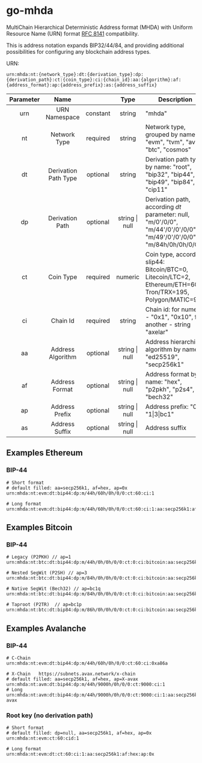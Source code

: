 # go-mhda

MultiChain Hierarchical Deterministic Address format (MHDA) with Uniform Resource Name (URN)
format [RFC 8141](https://datatracker.ietf.org/doc/rfc8141/) compatibility.

This is address notation expands BIP32/44/84, and providing additional possibilities for configuring 
any blockchain address types.

URN:

```
urn:mhda:nt:{network_type}:dt:{derivation_type}:dp:{derivation_path}:ct:{coin_type}:ci:{chain_id}:aa:{algorithm}:af:{address_format}:ap:{address_prefix}:as:{address_suffix}
```

| **Parameter** |       **Name**       |          |    **Type**    | **Description**                                                                                                      |
|:-------------:|:--------------------:|:--------:|:--------------:|----------------------------------------------------------------------------------------------------------------------|
|      urn      |    URN Namespace     | constant |     string     | "mhda"                                                                                                               |
|      nt       |     Network Type     | required |     string     | Network type, grouped by name: "evm", "tvm", "avm", "btc", "cosmos"                                                  |                                                             |
|      dt       | Derivation Path Type | optional |     string     | Derivation path type by name: "root", "bip32", "bip44", "bip49", "bip84", "cip11"                                    |
|      dp       |   Derivation Path    | optional | string \| null | Derivation path, according *dt* parameter: null, "m/0'/0/0", "m/44'/0'/0'/0/0", "m/49'/0'/0'/0/0", "m/84h/0h/0h/0/0" |
|      ct       |      Coin Type       | required |    numeric     | Coin type, according slip44: Bitcoin/BTC=0, Litecoin/LTC=2, Ethereum/ETH=60, Tron/TRX=195, Polygon/MATIC=966         |
|      ci       |       Chain Id       | required |     string     | Chain id: for numeric - "0x1", "0x10", for another - string "axelar"                                                 |
|      aa       |  Address Algorithm   | optional | string \| null | Address hierarchical algorithm by name: "ed25519", "secp256k1"                                                       |
|      af       |    Address Format    | optional | string \| null | Address format by name: "hex", "p2pkh", "p2s4", "bech32"                                                             |
|      ap       |    Address Prefix    | optional | string \| null | Address prefix: "0x", "1\|3\|bc1"                                                                                    |
|      as       |    Address Suffix    | optional | string \| null | Address suffix                                                                                                       |

## Examples Ethereum

### BIP-44

```
# Short format
# default filled: aa=secp256k1, af=hex, ap=0x
urn:mhda:nt:evm:dt:bip44:dp:m/44h/60h/0h/0/0:ct:60:ci:1

# Long format
urn:mhda:nt:evm:dt:bip44:dp:m/44h/60h/0h/0/0:ct:60:ci:1:aa:secp256k1:af:hex:ap:0x
```

## Examples Bitcoin

### BIP-44
```
# Legacy (P2PKH) // ap=1
urn:mhda:nt:btc:dt:bip44:dp:m/44h/0h/0h/0/0:ct:0:ci:bitcoin:aa:secp256k1:af:p2pkh:ap:1

# Nested SegWit (P2SH) // ap=3
urn:mhda:nt:btc:dt:bip44:dp:m/84h/0h/0h/0/0:ct:0:ci:bitcoin:aa:secp256k1:af:p2sh:ap:3

# Native SegWit (Bech32) // ap=bc1q
urn:mhda:nt:btc:dt:bip44:dp:m/84h/0h/0h/0/0:ct:0:ci:bitcoin:aa:secp256k1:af:p2pkh:ap:bc1q

# Taproot (P2TR)  // ap=bc1p
urn:mhda:nt:btc:dt:bip84:dp:m/86h/0h/0h/0/0:ct:0:ci:bitcoin:aa:secp256k1:af:p2pkh:ap:bc1p

```

## Examples Avalanche

### BIP-44

```
# C-Chain
urn:mhda:nt:evm:dt:bip44:dp:m/44h/60h/0h/0/0:ct:60:ci:0xa86a

# X-Chain   https://subnets.avax.network/x-chain
# default filled: aa=secp256k1, af=hex, ap=X-avax
urn:mhda:nt:avm:dt:bip44:dp:m/44h/9000h/0h/0/0:ct:9000:ci:1
# Long
urn:mhda:nt:avm:dt:bip44:dp:m/44h/9000h/0h/0/0:ct:9000:ci:1:aa:secp256k1:af:hex:ap:X-avax

```

### Root key (no derivation path)

```
# Short format
# default filled: dp=null, aa=secp256k1, af=hex, ap=0x
urn:mhda:nt:evm:ct:60:cid:1

# Long format
urn:mhda:nt:evm:dt:ct:60:ci:1:aa:secp256k1:af:hex:ap:0x
```
